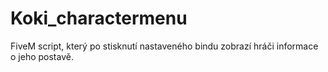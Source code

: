 # Koki_charactermenu
FiveM script, který po stisknutí nastaveného bindu zobrazí hráči informace o jeho postavě.
